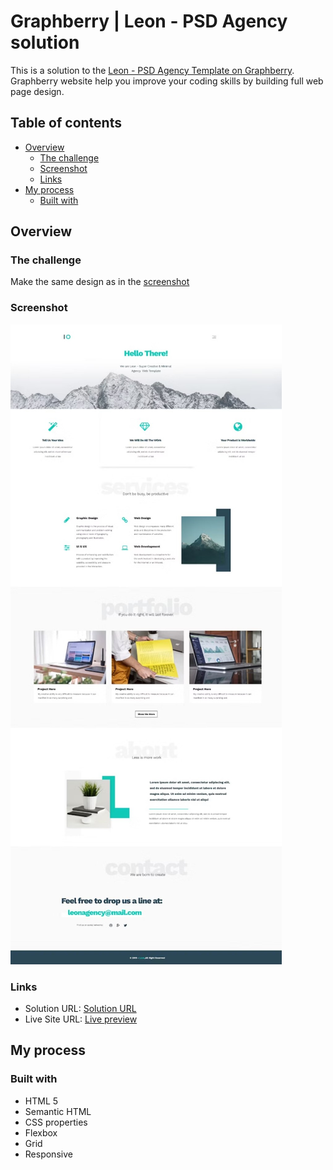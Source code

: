 # Graphberry | Leon - PSD Agency solution

This is a solution to the [Leon - PSD Agency Template on Graphberry](https://www.graphberry.com/item/leon-psd-agency-template). Graphberry website help you improve your coding skills by building full web page design.

## Table of contents

- [Overview](#overview)
  - [The challenge](#the-challenge)
  - [Screenshot](#screenshot)
  - [Links](#links)
- [My process](#my-process)
  - [Built with](#built-with)

## Overview

### The challenge

Make the same design as in the [screenshot](#screenshot)

### Screenshot

![Screenshot of the project](./design/desktop-design.jpg)

### Links

- Solution URL: [Solution URL](https://github.com/Shady-Mo/Leon-PSD-Agency)
- Live Site URL: [Live preview](https://shady-mo.github.io/Leon-PSD-Agency/)

## My process

### Built with

- HTML 5
- Semantic HTML
- CSS properties
- Flexbox
- Grid
- Responsive
